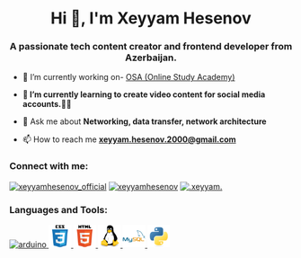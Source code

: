 <h1 align="center">Hi 👋, I'm Xeyyam Hesenov</h1>
<h3 align="center">A passionate tech content creator and frontend developer from Azerbaijan.</h3>

- 🔭 I’m currently working on- [OSA (Online Study Academy)](https://osa.az/)

- **🌱 I’m currently learning to create video content for social media accounts.🎥📱**

- 💬 Ask me about **Networking, data transfer, network architecture**

- 📫 How to reach me **xeyyam.hesenov.2000@gmail.com**

<h3 align="left">Connect with me:</h3>
<p align="left">
<a href="https://instagram.com/xeyyamhesenov_official" target="blank"><img align="center" src="https://raw.githubusercontent.com/rahuldkjain/github-profile-readme-generator/master/src/images/icons/Social/instagram.svg" alt="xeyyamhesenov_official" height="30" width="40" /></a>
<a href="https://www.youtube.com/@_XeyyamHesenov_" target="blank"><img align="center" src="https://raw.githubusercontent.com/rahuldkjain/github-profile-readme-generator/master/src/images/icons/Social/youtube.svg" alt="xeyyamhesenov" height="30" width="40" /></a>
<a href="https://discord.gg/.xeyyam." target="blank"><img align="center" src="https://raw.githubusercontent.com/rahuldkjain/github-profile-readme-generator/master/src/images/icons/Social/discord.svg" alt=".xeyyam." height="30" width="40" /></a>
</p>

<h3 align="left">Languages and Tools:</h3>
<p align="left"> <a href="https://www.arduino.cc/" target="_blank" rel="noreferrer"> <img src="https://cdn.worldvectorlogo.com/logos/arduino-1.svg" alt="arduino" width="40" height="40"/> </a> <a href="https://www.w3schools.com/css/" target="_blank" rel="noreferrer"> <img src="https://raw.githubusercontent.com/devicons/devicon/master/icons/css3/css3-original-wordmark.svg" alt="css3" width="40" height="40"/> </a> <a href="https://www.w3.org/html/" target="_blank" rel="noreferrer"> <img src="https://raw.githubusercontent.com/devicons/devicon/master/icons/html5/html5-original-wordmark.svg" alt="html5" width="40" height="40"/> </a> <a href="https://www.linux.org/" target="_blank" rel="noreferrer"> <img src="https://raw.githubusercontent.com/devicons/devicon/master/icons/linux/linux-original.svg" alt="linux" width="40" height="40"/> </a> <a href="https://www.mysql.com/" target="_blank" rel="noreferrer"> <img src="https://raw.githubusercontent.com/devicons/devicon/master/icons/mysql/mysql-original-wordmark.svg" alt="mysql" width="40" height="40"/> </a> <a href="https://www.python.org" target="_blank" rel="noreferrer"> <img src="https://raw.githubusercontent.com/devicons/devicon/master/icons/python/python-original.svg" alt="python" width="40" height="40"/> </a> </p>
